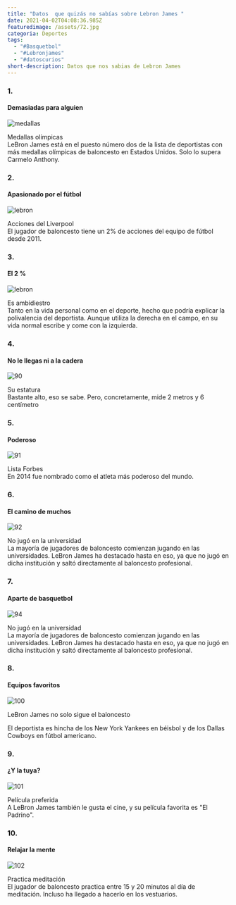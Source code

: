 ```yaml
---
title: "Datos  que quizás no sabías sobre Lebron James "
date: 2021-04-02T04:08:36.985Z
featuredimage: /assets/72.jpg
categoria: Deportes
tags:
  - "#Basquetbol"
  - "#Lebronjames"
  - "#datoscurios"
short-description: Datos que nos sabias de Lebron James
---
```

### 1.

#### Demasiadas para alguien 


![medallas ](/assets/medallas.jpg "medallas ")

Medallas olímpicas <br/>
LeBron James está en el puesto número dos de la lista de deportistas con más medallas olímpicas de baloncesto en Estados Unidos. Solo lo supera Carmelo Anthony.

### 2.

#### Apasionado por el fútbol


![lebron ](/assets/liverpo.jpg "lebron ")

Acciones del Liverpool <br/>
El jugador de baloncesto tiene un 2% de acciones del equipo de fútbol desde 2011.

### 3.

#### El 2 %

![lebron](/assets/lebron.jpg "lebron")


Es ambidiestro <br/>
Tanto en la vida personal como en el deporte, hecho que podría explicar la polivalencia del deportista. Aunque utiliza la derecha en el campo, en su vida normal escribe y come con la izquierda.



### 4.

#### No le llegas ni a la cadera 

![90](/assets/90.jpg "90")


Su estatura <br/>
Bastante alto, eso se sabe. Pero, concretamente, mide 2 metros y 6 centímetro

### 5.

#### Poderoso 

![91](/assets/91.jpg "91")


Lista Forbes <br/>
En 2014 fue nombrado como el atleta más poderoso del mundo.

### 6.

#### El camino de muchos 

![92](/assets/92.jpg "92")


No jugó en la universidad <br/>
La mayoría de jugadores de baloncesto comienzan jugando en las universidades. LeBron James ha destacado hasta en eso, ya que no jugó en dicha institución y saltó directamente al baloncesto profesional.

### 7.

#### Aparte de basquetbol 

![94](/assets/94.jpg "94")

No jugó en la universidad <br/>
La mayoría de jugadores de baloncesto comienzan jugando en las universidades. LeBron James ha destacado hasta en eso, ya que no jugó en dicha institución y saltó directamente al baloncesto profesional.


### 8.

#### Equipos favoritos

![100](/assets/100.jpg "100")


LeBron James no solo sigue el baloncesto<br/>

El deportista es hincha de los New York Yankees en béisbol y de los Dallas Cowboys en fútbol americano.



### 9.

#### ¿Y la tuya?

![101](/assets/101.jpg "101")

Película preferida<br/>
A LeBron James también le gusta el cine, y su película favorita es "El Padrino".



### 10.

#### Relajar la mente

 

![102](/assets/102.jpg "102")


Practica meditación <br/>
El jugador de baloncesto practica entre 15 y 20 minutos al día de meditación. Incluso ha llegado a hacerlo en los vestuarios.